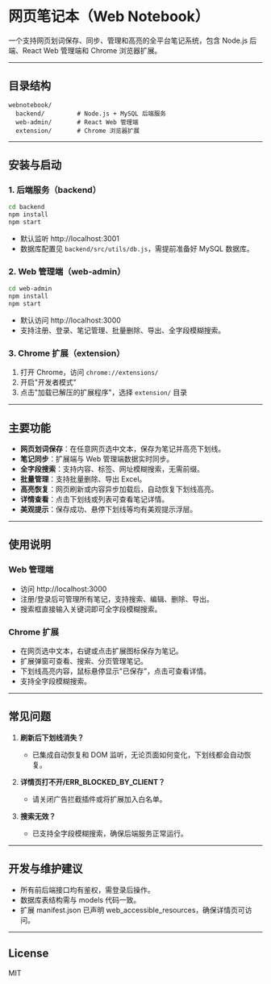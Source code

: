 # 网页笔记本（Web Notebook）

一个支持网页划词保存、同步、管理和高亮的全平台笔记系统，包含 Node.js 后端、React Web 管理端和 Chrome 浏览器扩展。

---

## 目录结构

```
webnotebook/
  backend/         # Node.js + MySQL 后端服务
  web-admin/       # React Web 管理端
  extension/       # Chrome 浏览器扩展
```

---

## 安装与启动

### 1. 后端服务（backend）
```bash
cd backend
npm install
npm start
```
- 默认监听 http://localhost:3001
- 数据库配置见 `backend/src/utils/db.js`，需提前准备好 MySQL 数据库。

### 2. Web 管理端（web-admin）
```bash
cd web-admin
npm install
npm start
```
- 默认访问 http://localhost:3000
- 支持注册、登录、笔记管理、批量删除、导出、全字段模糊搜索。

### 3. Chrome 扩展（extension）
1. 打开 Chrome，访问 `chrome://extensions/`
2. 开启"开发者模式"
3. 点击"加载已解压的扩展程序"，选择 `extension/` 目录

---

## 主要功能

- **网页划词保存**：在任意网页选中文本，保存为笔记并高亮下划线。
- **笔记同步**：扩展端与 Web 管理端数据实时同步。
- **全字段搜索**：支持内容、标签、网址模糊搜索，无需前缀。
- **批量管理**：支持批量删除、导出 Excel。
- **高亮恢复**：网页刷新或内容异步加载后，自动恢复下划线高亮。
- **详情查看**：点击下划线或列表可查看笔记详情。
- **美观提示**：保存成功、悬停下划线等均有美观提示浮层。

---

## 使用说明

### Web 管理端
- 访问 http://localhost:3000
- 注册/登录后可管理所有笔记，支持搜索、编辑、删除、导出。
- 搜索框直接输入关键词即可全字段模糊搜索。

### Chrome 扩展
- 在网页选中文本，右键或点击扩展图标保存为笔记。
- 扩展弹窗可查看、搜索、分页管理笔记。
- 下划线高亮内容，鼠标悬停显示"已保存"，点击可查看详情。
- 支持全字段模糊搜索。

---

## 常见问题

1. **刷新后下划线消失？**
   - 已集成自动恢复和 DOM 监听，无论页面如何变化，下划线都会自动恢复。

2. **详情页打不开/ERR_BLOCKED_BY_CLIENT？**
   - 请关闭广告拦截插件或将扩展加入白名单。

3. **搜索无效？**
   - 已支持全字段模糊搜索，确保后端服务正常运行。

---

## 开发与维护建议

- 所有前后端接口均有鉴权，需登录后操作。
- 数据库表结构需与 models 代码一致。
- 扩展 manifest.json 已声明 web_accessible_resources，确保详情页可访问。

---

## License

MIT 